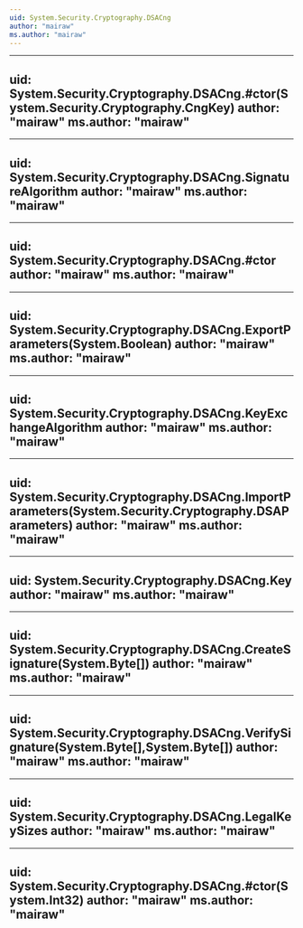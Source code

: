 ```yaml
---
uid: System.Security.Cryptography.DSACng
author: "mairaw"
ms.author: "mairaw"
---
```


---
uid: System.Security.Cryptography.DSACng.#ctor(System.Security.Cryptography.CngKey)
author: "mairaw"
ms.author: "mairaw"
---

---
uid: System.Security.Cryptography.DSACng.SignatureAlgorithm
author: "mairaw"
ms.author: "mairaw"
---

---
uid: System.Security.Cryptography.DSACng.#ctor
author: "mairaw"
ms.author: "mairaw"
---

---
uid: System.Security.Cryptography.DSACng.ExportParameters(System.Boolean)
author: "mairaw"
ms.author: "mairaw"
---

---
uid: System.Security.Cryptography.DSACng.KeyExchangeAlgorithm
author: "mairaw"
ms.author: "mairaw"
---

---
uid: System.Security.Cryptography.DSACng.ImportParameters(System.Security.Cryptography.DSAParameters)
author: "mairaw"
ms.author: "mairaw"
---

---
uid: System.Security.Cryptography.DSACng.Key
author: "mairaw"
ms.author: "mairaw"
---

---
uid: System.Security.Cryptography.DSACng.CreateSignature(System.Byte[])
author: "mairaw"
ms.author: "mairaw"
---

---
uid: System.Security.Cryptography.DSACng.VerifySignature(System.Byte[],System.Byte[])
author: "mairaw"
ms.author: "mairaw"
---

---
uid: System.Security.Cryptography.DSACng.LegalKeySizes
author: "mairaw"
ms.author: "mairaw"
---

---
uid: System.Security.Cryptography.DSACng.#ctor(System.Int32)
author: "mairaw"
ms.author: "mairaw"
---
